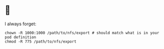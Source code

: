 # :facepalm:

I always forget:

```shell
chown -R 1000:1000 /path/to/nfs/export # should match what is in your pod definition
chmod -R 775 /path/to/nfs/export
```
